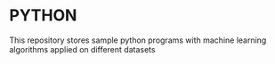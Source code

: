 # PYTHON

This repository stores sample python programs with machine learning algorithms applied on different datasets

